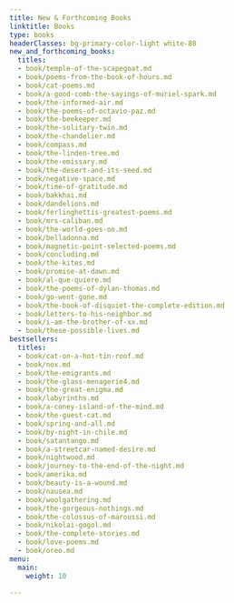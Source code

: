 ```yaml
---
title: New & Forthcoming Books
linktitle: Books
type: books
headerClasses: bg-primary-color-light white-80
new_and_forthcoming_books:
  titles:
  - book/temple-of-the-scapegoat.md
  - book/poems-from-the-book-of-hours.md
  - book/cat-poems.md
  - book/a-good-comb-the-sayings-of-muriel-spark.md
  - book/the-informed-air.md
  - book/the-poems-of-octavio-paz.md
  - book/the-beekeeper.md
  - book/the-solitary-twin.md
  - book/the-chandelier.md
  - book/compass.md
  - book/the-linden-tree.md
  - book/the-emissary.md
  - book/the-desert-and-its-seed.md
  - book/negative-space.md
  - book/time-of-gratitude.md
  - book/bakkhai.md
  - book/dandelions.md
  - book/ferlinghettis-greatest-poems.md
  - book/mrs-caliban.md
  - book/the-world-goes-on.md
  - book/belladonna.md
  - book/magnetic-point-selected-poems.md
  - book/concluding.md
  - book/the-kites.md
  - book/promise-at-dawn.md
  - book/al-que-quiere.md
  - book/the-poems-of-dylan-thomas.md
  - book/go-went-gone.md
  - book/the-book-of-disquiet-the-complete-edition.md
  - book/letters-to-his-neighbor.md
  - book/i-am-the-brother-of-xx.md
  - book/these-possible-lives.md
bestsellers:
  titles:
  - book/cat-on-a-hot-tin-roof.md
  - book/nox.md
  - book/the-emigrants.md
  - book/the-glass-menagerie4.md
  - book/the-great-enigma.md
  - book/labyrinths.md
  - book/a-coney-island-of-the-mind.md
  - book/the-guest-cat.md
  - book/spring-and-all.md
  - book/by-night-in-chile.md
  - book/satantango.md
  - book/a-streetcar-named-desire.md
  - book/nightwood.md
  - book/journey-to-the-end-of-the-night.md
  - book/amerika.md
  - book/beauty-is-a-wound.md
  - book/nausea.md
  - book/woolgathering.md
  - book/the-gorgeous-nothings.md
  - book/the-colossus-of-maroussi.md
  - book/nikolai-gogol.md
  - book/the-complete-stories.md
  - book/love-poems.md
  - book/oreo.md
menu:
  main:
    weight: 10

---
```

